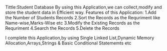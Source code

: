 Tittle:Student Database
By using this Application,we can collect,modify and store the student data in Efficient way.
Features of this Application:
1.Add the Number of Students Records
2.Sort the Records as the Requriment like Name-wise,Marks-Wise etc
3.Modify the Existing Records as the Requriment
4.Search the Records
5.Delete the Records

I complete this Application,by using Single Linked List,Dynamic Memory Allocation,Arrays,Strings & Basic Conditional Statememts etc

